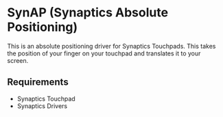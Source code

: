 # SynAP (Synaptics Absolute Positioning)
This is an absolute positioning driver for Synaptics Touchpads. This takes the position of your finger on your touchpad and translates it to your screen.

## Requirements
* Synaptics Touchpad
* Synaptics Drivers